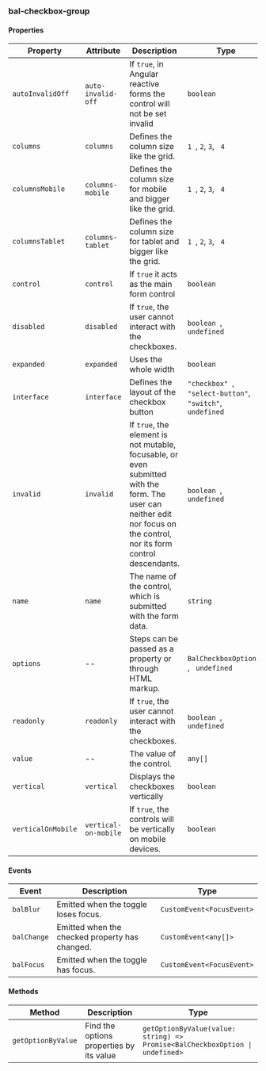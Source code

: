 ### bal-checkbox-group
 
#### Properties

| Property           | Attribute            | Description                                                                                                                                                              | Type                                                           | Default        |
| ------------------ | -------------------- | ------------------------------------------------------------------------------------------------------------------------------------------------------------------------ | -------------------------------------------------------------- | -------------- |
| `autoInvalidOff`   | `auto-invalid-off`   | If `true`, in Angular reactive forms the control will not be set invalid                                                                                                 | `boolean`                                                      | `false`        |
| `columns`          | `columns`            | Defines the column size like the grid.                                                                                                                                   | `1 `, ` 2 `, ` 3 `, ` 4`                                       | `1`            |
| `columnsMobile`    | `columns-mobile`     | Defines the column size for mobile and bigger like the grid.                                                                                                             | `1 `, ` 2 `, ` 3 `, ` 4`                                       | `1`            |
| `columnsTablet`    | `columns-tablet`     | Defines the column size for tablet and bigger like the grid.                                                                                                             | `1 `, ` 2 `, ` 3 `, ` 4`                                       | `1`            |
| `control`          | `control`            | If `true` it acts as the main form control                                                                                                                               | `boolean`                                                      | `false`        |
| `disabled`         | `disabled`           | If `true`, the user cannot interact with the checkboxes.                                                                                                                 | `boolean `, ` undefined`                                       | `undefined`    |
| `expanded`         | `expanded`           | Uses the whole width                                                                                                                                                     | `boolean`                                                      | `false`        |
| `interface`        | `interface`          | Defines the layout of the checkbox button                                                                                                                                | `"checkbox" `, ` "select-button" `, ` "switch" `, ` undefined` | `undefined`    |
| `invalid`          | `invalid`            | If `true`, the element is not mutable, focusable, or even submitted with the form. The user can neither edit nor focus on the control, nor its form control descendants. | `boolean `, ` undefined`                                       | `undefined`    |
| `name`             | `name`               | The name of the control, which is submitted with the form data.                                                                                                          | `string`                                                       | `this.inputId` |
| `options`          | --                   | Steps can be passed as a property or through HTML markup.                                                                                                                | `BalCheckboxOption[] `, ` undefined`                           | `undefined`    |
| `readonly`         | `readonly`           | If `true`, the user cannot interact with the checkboxes.                                                                                                                 | `boolean `, ` undefined`                                       | `undefined`    |
| `value`            | --                   | The value of the control.                                                                                                                                                | `any[]`                                                        | `[]`           |
| `vertical`         | `vertical`           | Displays the checkboxes vertically                                                                                                                                       | `boolean`                                                      | `false`        |
| `verticalOnMobile` | `vertical-on-mobile` | If `true`, the controls will be vertically on mobile devices.                                                                                                            | `boolean`                                                      | `false`        |


#### Events

| Event       | Description                                    | Type                      |
| ----------- | ---------------------------------------------- | ------------------------- |
| `balBlur`   | Emitted when the toggle loses focus.           | `CustomEvent<FocusEvent>` |
| `balChange` | Emitted when the checked property has changed. | `CustomEvent<any[]>`      |
| `balFocus`  | Emitted when the toggle has focus.             | `CustomEvent<FocusEvent>` |


#### Methods

| Method             | Description                              | Type                                                                         |
| ------------------ | ---------------------------------------- | ---------------------------------------------------------------------------- |
| `getOptionByValue` | Find the options properties by its value | `getOptionByValue(value: string) => Promise<BalCheckboxOption \| undefined>` |
 